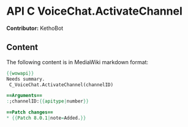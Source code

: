 # API C VoiceChat.ActivateChannel

**Contributor:** KethoBot

## Content

The following content is in MediaWiki markdown format:

```mediawiki
{{wowapi}}
Needs summary.
 C_VoiceChat.ActivateChannel(channelID)

==Arguments==
:;channelID:{{apitype|number}}

==Patch changes==
* {{Patch 8.0.1|note=Added.}}
```